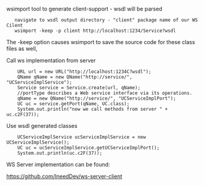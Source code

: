 wsimport tool to generate client-support - wsdl will be parsed

       navigate to wsdl output directory - "client" package name of our WS Cilent
       wsimport -keep -p client http://localhost:1234/Service?wsdl


The -keep option causes wsimport to save the source code for these class files as well,

Call ws implementation from server

        URL url = new URL("http://localhost:1234C?wsdl");
        QName qName = new QName("http://service/", "UCServiceImplService");
        Service service = Service.create(url, qName);
        //portType describes a Web service interface via its operations.
        qName = new QName("http://service/", "UCServiceImplPort");
        UC uc = service.getPort(qName, UC.class);
        System.out.println("now we call methods from server " + uc.c2F(37));
        
Use wsdl generated classes

        UCServiceImplService ucServiceImplService = new UCServiceImplService();
        UC uc = ucServiceImplService.getUCServiceImplPort();
        System.out.println(uc.c2F(37));
        
        
WS Server implementation can be found: 

https://github.com/IneedDev/ws-server-client